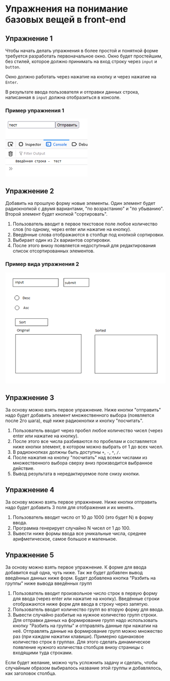 # Упражнения на понимание базовых вещей в front-end

## Упражнение 1

Чтобы начать делать упражнения в более простой и понятной форме требуется разработать первоначальное окно. Окно будет простейшим, без стилей, которое должно принимать на вход строку через `input` и `button`.

Окно должно работать через нажатие на кнопку и через нажатие на `Enter`.

В результате ввода пользователя и отправки данных строка, написанная в `input` должна отобразиться в консоле.

### Пример упражнения 1

![Пример 1](./images/task1.png)

## Упражнение 2

Добавить на прошлую форму новые элементы. Один элемент будет радиокнопкой с двумя вариантами, "по возрастанию" и "по убыванию". Второй элемент будет кнопкой "сортировать".

1. Пользователь вводит в первое текстовое поле любое количество слов (по одному, через enter или нажатие на кнопку).
2. Введённые слова отображаются в столбце под кнопкой сортировки.
3. Выбирает один из 2х вариантов сортировки.
4. После этого внизу появляется недоступный для редактирования список отсортированных элементов.

### Пример вида упражнения 2

![Пример 2](./images/task2.png)

## Упражнение 3

За основу можно взять первое упражнение. Ниже кнопки "отправить" надо будет добавить элемент множественного выбора (появляется после 2го шага), ещё ниже радиокнопки и кнопку "посчитать".

1. Пользователь вводит через пробел любое количество чисел (через enter или нажатие на кнопку).
2. После этого все числа разбиваются по пробелам и составляется ниже кнопки элемент, в котором можно выбрать от 1 до всех чисел.
3. В радиокнопках должны быть доступны `+`, `-`, `*`, `/`.
4. После нажатия на кнопку "посчитать" над всеми числами из множественного выбора сверху вниз производится выбранное действие.
5. Вывод результата в нередактируемое поле снизу кнопки.

## Упражнение 4

За основу можно взять первое упражнение. Ниже кнопки отправить надо будет добавить 3 поля для отображения и их менять.

1. Пользователь вводит число от 10 до 1000 (это будет N) в форму ввода.
2. Программа генерирует случайно N чисел от 1 до 100.
3. Вывести ниже формы ввода все уникальные числа, среднее арифметическое, самое большое и маленькое.

## Упражнение 5

За основу можно взять первое упражнение. К форме для ввода добавится ещё одна, чуть ниже. Так же будет добавлен вывод введённых данных ниже форм. Будет добавлена кнопка "Разбить на группы" ниже вывода введённых групп

1. Пользователь вводит произвольное число строк в первую форму для ввода (через enter или нажатие на кнопку). Введённые строки отображаются ниже форм для ввода в строку через запятую.
2. Пользователь вводит количество групп во вторую форму для ввода.
3. Вывести случайно разбитые на нужное количество групп строки. Для отправки данных на формирование групп надо использовать кнопку "Разбить на группы" и отправлять данные при нажатии на неё. Отправлять данные на формирование групп можно множество раз (при каждом нажатии клавиши). Примерно одинаковое количество строк в группах. Для этого сделать динамическое появление нужного количества столбцов внизу страницы с входящими туда строками.

Если будет желание, можно чуть усложнить задачу и сделать, чтобы случайным образом выбиралось название этой группы и добавлялось, как заголовок столбца.

